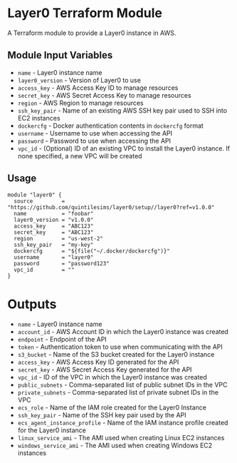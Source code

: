 Layer0 Terraform Module
===========
A Terraform module to provide a Layer0 instance in AWS.


Module Input Variables
----------------------

- `name` - Layer0 instance name
- `layer0_version` - Version of Layer0 to use
- `access_key` - AWS Access Key ID to manage resources
- `secret_key` - AWS Secret Access Key to manage resources
- `region` - AWS Region to manage resources
- `ssh_key_pair` - Name of an existing AWS SSH key pair used to SSH into EC2 instances
- `dockercfg` - Docker authentication contents in `dockercfg` format
- `username` - Username to use when accessing the API
- `password` - Password to use when accessing the API
- `vpc_id` - (Optional) ID of an existing VPC to install the Layer0 instance.
If none specified, a new VPC will be created


Usage
-----

```hcl
module "layer0" {
  source         = "https://github.com/quintilesims/layer0/setup//layer0?ref=v1.0.0"
  name           = "foobar"
  layer0_version = "v1.0.0"
  access_key     = "ABC123"
  secret_key     = "ABC123"
  region         = "us-west-2"
  ssh_key_pair   = "my-key"
  dockercfg      = "${file("~/.docker/dockercfg")}"
  username       = "layer0"
  password       = "password123"
  vpc_id         = ""
}
```


Outputs
=======
- `name` - Layer0 instance name
- `account_id` - AWS Account ID in which the Layer0 instance was created
- `endpoint` - Endpoint of the API
- `token` - Authentication token to use when communicating with the API
- `s3_bucket` - Name of the S3 bucket created for the Layer0 instance
- `access_key` - AWS Access Key ID generated for the API 
- `secret_key` - AWS Secret Access Key generated for the API 
- `vpc_id` - ID of the VPC in which the Layer0 instance was created
- `public_subnets` - Comma-separated list of public subnet IDs in the VPC
- `private_subnets` - Comma-separated list of private subnet IDs in the VPC
- `ecs_role` - Name of the IAM role created for the Layer0 Instance
- `ssh_key_pair` - Name of the SSH key pair used by the API
- `ecs_agent_instance_profile` - Name of the IAM instance profile created for the Layer0 instance
- `linux_service_ami` - The AMI used when creating Linux EC2 instances
- `windows_service_ami` - The AMI used when creating Windows EC2 instances

